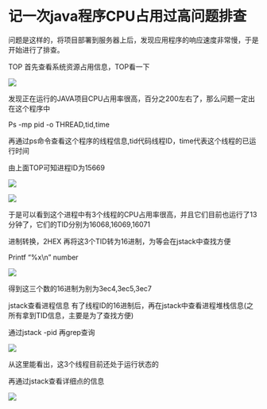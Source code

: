 # 记一次java程序CPU占用过高问题排查

问题是这样的，将项目部署到服务器上后，发现应用程序的响应速度非常慢，于是开始进行了排查。

TOP
首先查看系统资源占用信息，TOP看一下

![](https://img-blog.csdn.net/20171129123034411?watermark/2/text/aHR0cDovL2Jsb2cuY3Nkbi5uZXQvcHVoYWl5YW5n/font/5a6L5L2T/fontsize/400/fill/I0JBQkFCMA==/dissolve/70/gravity/Center)

发现正在运行的JAVA项目CPU占用率很高，百分之200左右了，那么问题一定出在这个程序中

 

 

Ps -mp pid -o THREAD,tid,time


再通过ps命令查看这个程序的线程信息,tid代码线程ID，time代表这个线程的已运行时间

由上面TOP可知进程ID为15669

![](https://img-blog.csdn.net/20171129123645850?watermark/2/text/aHR0cDovL2Jsb2cuY3Nkbi5uZXQvcHVoYWl5YW5n/font/5a6L5L2T/fontsize/400/fill/I0JBQkFCMA==/dissolve/70/gravity/Center)

![](https://img-blog.csdn.net/20171129123656523?watermark/2/text/aHR0cDovL2Jsb2cuY3Nkbi5uZXQvcHVoYWl5YW5n/font/5a6L5L2T/fontsize/400/fill/I0JBQkFCMA==/dissolve/70/gravity/Center)

 

于是可以看到这个进程中有3个线程的CPU占用率很高，并且它们目前也运行了13分钟了，它们的TID分别为16068,16069,16071

 

进制转换，2HEX
再将这3个TID转为16进制，为等会在jstack中查找方便

 

 

Printf “%x\n” number

![](https://img-blog.csdn.net/20171129123954968?watermark/2/text/aHR0cDovL2Jsb2cuY3Nkbi5uZXQvcHVoYWl5YW5n/font/5a6L5L2T/fontsize/400/fill/I0JBQkFCMA==/dissolve/70/gravity/Center)

 

得到这三个数的16进制为别为3ec4,3ec5,3ec7

 

jstack查看进程信息
有了线程ID的16进制后，再在jstack中查看进程堆栈信息(之所有拿到TID信息，主要是为了查找方便)

通过jstack -pid 再grep查询

 ![](https://img-blog.csdn.net/20171129124347613?watermark/2/text/aHR0cDovL2Jsb2cuY3Nkbi5uZXQvcHVoYWl5YW5n/font/5a6L5L2T/fontsize/400/fill/I0JBQkFCMA==/dissolve/70/gravity/Center)



从这里能看出，这3个线程目前还处于运行状态的

再通过jstack查看详细点的信息

![](https://img-blog.csdn.net/20171129124528670?watermark/2/text/aHR0cDovL2Jsb2cuY3Nkbi5uZXQvcHVoYWl5YW5n/font/5a6L5L2T/fontsize/400/fill/I0JBQkFCMA==/dissolve/70/gravity/Center)
